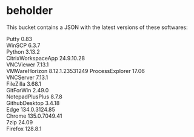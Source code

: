 # beholder
This bucket contains a JSON with the latest versions of these softwares:

Putty              0.83           
WinSCP             6.3.7          
Python             3.13.2         
CitrixWorkspaceApp 24.9.10.28     
VNCViewer          7.13.1         
VMWareHorizon      8.12.1.23531249
ProcessExplorer    17.06          
VNCServer          7.13.1         
FileZilla          3.68.1         
GitForWin          2.49.0         
NotepadPlusPlus    8.7.8          
GithubDesktop      3.4.18         
Edge               134.0.3124.85  
Chrome             135.0.7049.41  
7zip               24.09          
Firefox            128.8.1          



